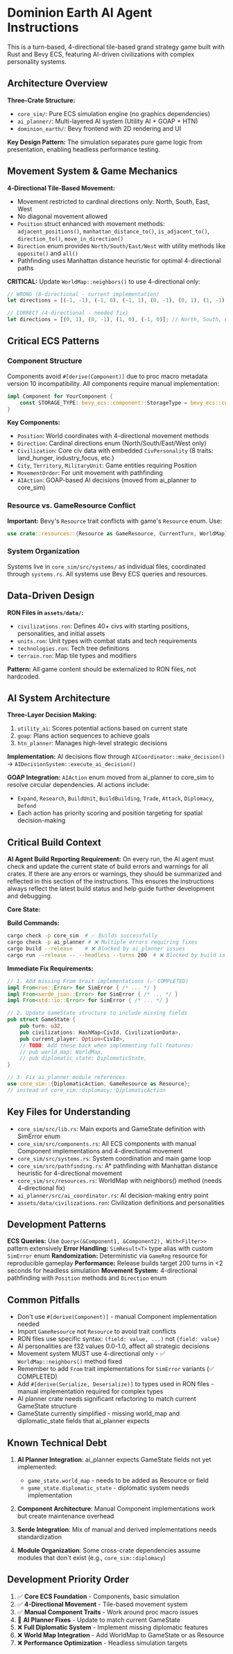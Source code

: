 # Dominion Earth AI Agent Instructions

This is a turn-based, 4-directional tile-based grand strategy game built with Rust and Bevy ECS, featuring AI-driven civilizations with complex personality systems.

## Architecture Overview

**Three-Crate Structure:**

- `core_sim/`: Pure ECS simulation engine (no graphics dependencies)
- `ai_planner/`: Multi-layered AI system (Utility AI + GOAP + HTN)
- `dominion_earth/`: Bevy frontend with 2D rendering and UI

**Key Design Pattern:** The simulation separates pure game logic from presentation, enabling headless performance testing.

## Movement System & Game Mechanics

**4-Directional Tile-Based Movement:**

- Movement restricted to cardinal directions only: North, South, East, West
- No diagonal movement allowed
- `Position` struct enhanced with movement methods: `adjacent_positions()`, `manhattan_distance_to()`, `is_adjacent_to()`, `direction_to()`, `move_in_direction()`
- `Direction` enum provides `North/South/East/West` with utility methods like `opposite()` and `all()`
- Pathfinding uses Manhattan distance heuristic for optimal 4-directional paths

**CRITICAL:** Update `WorldMap::neighbors()` to use 4-directional only:

```rust
// WRONG (8-directional - current implementation)
let directions = [(-1, -1), (-1, 0), (-1, 1), (0, -1), (0, 1), (1, -1), (1, 0), (1, 1)];

// CORRECT (4-directional - needed fix)
let directions = [(0, 1), (0, -1), (1, 0), (-1, 0)]; // North, South, East, West
```

## Critical ECS Patterns

### Component Structure

Components avoid `#[derive(Component)]` due to proc macro metadata version 10 incompatibility. All components require manual implementation:

```rust
impl Component for YourComponent {
    const STORAGE_TYPE: bevy_ecs::component::StorageType = bevy_ecs::component::StorageType::Table;
}
```

**Key Components:**

- `Position`: World coordinates with 4-directional movement methods
- `Direction`: Cardinal directions enum (North/South/East/West only)
- `Civilization`: Core civ data with embedded `CivPersonality` (8 traits: land_hunger, industry_focus, etc.)
- `City`, `Territory`, `MilitaryUnit`: Game entities requiring Position
- `MovementOrder`: For unit movement with pathfinding
- `AIAction`: GOAP-based AI decisions (moved from ai_planner to core_sim)

### Resource vs. GameResource Conflict

**Important:** Bevy's `Resource` trait conflicts with game's `Resource` enum. Use:

```rust
use crate::resources::{Resource as GameResource, CurrentTurn, WorldMap};
```

### System Organization

Systems live in `core_sim/src/systems/` as individual files, coordinated through `systems.rs`. All systems use Bevy ECS queries and resources.

## Data-Driven Design

**RON Files in `assets/data/`:**

- `civilizations.ron`: Defines 40+ civs with starting positions, personalities, and initial assets
- `units.ron`: Unit types with combat stats and tech requirements
- `technologies.ron`: Tech tree definitions
- `terrain.ron`: Map tile types and modifiers

**Pattern:** All game content should be externalized to RON files, not hardcoded.

## AI System Architecture

**Three-Layer Decision Making:**

1. `utility_ai`: Scores potential actions based on current state
2. `goap`: Plans action sequences to achieve goals
3. `htn_planner`: Manages high-level strategic decisions

**Implementation:** AI decisions flow through `AICoordinator::make_decision()` → `AIDecisionSystem::execute_ai_decision()`

**GOAP Integration:** `AIAction` enum moved from ai_planner to core_sim to resolve circular dependencies. AI actions include:

- `Expand`, `Research`, `BuildUnit`, `BuildBuilding`, `Trade`, `Attack`, `Diplomacy`, `Defend`
- Each action has priority scoring and position targeting for spatial decision-making

## Critical Build Context


**AI Agent Build Reporting Requirement:**
On every run, the AI agent must check and update the current state of build errors and warnings for all crates. If there are any errors or warnings, they should be summarized and reflected in this section of the instructions. This ensures the instructions always reflect the latest build status and help guide further development and debugging.

**Core State:**

**Build Commands:**

```bash
cargo check -p core_sim  # ✅ Builds successfully
cargo check -p ai_planner # ❌ Multiple errors requiring fixes
cargo build --release    # ❌ Blocked by ai_planner issues
cargo run --release -- --headless --turns 200  # ❌ Blocked by build issues
```

**Immediate Fix Requirements:**

```rust
// 1. Add missing From trait implementations (✅ COMPLETED)
impl From<ron::Error> for SimError { /* ... */ }
impl From<serde_json::Error> for SimError { /* ... */ }
impl From<std::io::Error> for SimError { /* ... */ }

// 2. Update GameState structure to include missing fields
pub struct GameState {
    pub turn: u32,
    pub civilizations: HashMap<CivId, CivilizationData>,
    pub current_player: Option<CivId>,
    // TODO: Add these back when implementing full features:
    // pub world_map: WorldMap,
    // pub diplomatic_state: DiplomaticState,
}

// 3. Fix ai_planner module references
use core_sim::{DiplomaticAction, GameResource as Resource};
// instead of core_sim::diplomacy::DiplomaticAction
```

## Key Files for Understanding

- `core_sim/src/lib.rs`: Main exports and GameState definition with SimError enum
- `core_sim/src/components.rs`: All ECS components with manual Component implementations and 4-directional movement
- `core_sim/src/systems.rs`: System coordination and main game loop
- `core_sim/src/pathfinding.rs`: A\* pathfinding with Manhattan distance heuristic for 4-directional movement
- `core_sim/src/resources.rs`: WorldMap with neighbors() method (needs 4-directional fix)
- `ai_planner/src/ai_coordinator.rs`: AI decision-making entry point
- `assets/data/civilizations.ron`: Civilization definitions and personalities

## Development Patterns

**ECS Queries:** Use `Query<(&Component1, &Component2), With<Filter>>` pattern extensively
**Error Handling:** `SimResult<T>` type alias with custom `SimError` enum
**Randomization:** Deterministic via `GameRng` resource for reproducible gameplay
**Performance:** Release builds target 200 turns in <2 seconds for headless simulation
**Movement System:** 4-directional pathfinding with `Position` methods and `Direction` enum

## Common Pitfalls

- Don't use `#[derive(Component)]` - manual Component implementation needed
- Import `GameResource` not `Resource` to avoid trait conflicts
- RON files use specific syntax: `(field: value, ...)` not `{field: value}`
- AI personalities are f32 values 0.0-1.0, affect all strategic decisions
- Movement system MUST use 4-directional only - ✅ `WorldMap::neighbors()` method fixed
- Remember to add `From` trait implementations for `SimError` variants (✅ COMPLETED)
- Add `#[derive(Serialize, Deserialize)]` to types used in RON files - manual implementation required for complex types
- AI planner crate needs significant refactoring to match current GameState structure
- GameState currently simplified - missing world_map and diplomatic_state fields that ai_planner expects

## Known Technical Debt

1. **AI Planner Integration**: ai_planner expects GameState fields not yet implemented:
   - `game_state.world_map` - needs to be added as Resource or field
   - `game_state.diplomatic_state` - diplomatic system needs implementation
2. **Component Architecture**: Manual Component implementations work but create maintenance overhead

3. **Serde Integration**: Mix of manual and derived implementations needs standardization

4. **Module Organization**: Some cross-crate dependencies assume modules that don't exist (e.g., `core_sim::diplomacy`)

## Development Priority Order

1. ✅ **Core ECS Foundation** - Components, basic simulation
2. ✅ **4-Directional Movement** - Tile-based movement system
3. ✅ **Manual Component Traits** - Work around proc macro issues
4. 🔄 **AI Planner Fixes** - Update to match current GameState
5. ❌ **Full Diplomatic System** - Implement missing diplomatic features
6. ❌ **World Map Integration** - Add WorldMap to GameState or as Resource
7. ❌ **Performance Optimization** - Headless simulation targets
